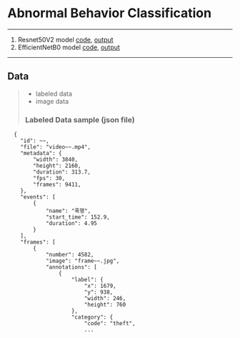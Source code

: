 # Abnormal Behavior Classification
***
1. Resnet50V2 model [code](https://github.com/yeol0129/AbnormalBehavior-Classification/blob/master/main.py), [output](https://github.com/yeol0129/AbnormalBehavior-Classification/blob/master/Resnet_output.out)
2. EfficientNetB0 model [code](https://github.com/yeol0129/AbnormalBehavior-Classification/blob/master/efficient.py), [output](https://github.com/yeol0129/AbnormalBehavior-Classification/blob/master/Efficientnet_output.out)
***
## Data
> * labeled data
> * image data
> ### Labeled Data sample (json file)
```
  {
    "id": ~~,
    "file": "video~~.mp4",
    "metadata": {
        "width": 3840,
        "height": 2160,
        "duration": 313.7,
        "fps": 30,
        "frames": 9411,
    },
    "events": [
        {
            "name": "폭행",
            "start_time": 152.9,
            "duration": 4.95
        }
    ],
    "frames": [
        {
            "number": 4582,
            "image": "frame~~.jpg",
            "annotations": [
                {
                    "label": {
                        "x": 1679,
                        "y": 938,
                        "width": 246,
                        "height": 760
                    },
                    "category": {
                        "code": "theft",
                        ...
```
